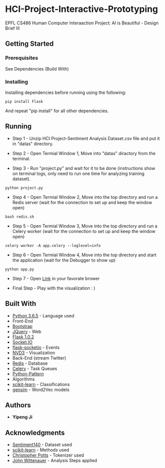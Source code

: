# HCI-Project-Interactive-Prototyping

EPFL CS486 Human Computer Interaaction Project: AI is Beautiful - Design Brief III

## Getting Started

### Prerequisites

See Dependencies (Build With)

### Installing

Installing dependencies before running using the following:

```
pip install Flask
```

And repeat "pip install" for all other dependencies.

## Running

* Step 1 - Unzip HCI Project-Sentiment Analysis Dataset.csv file and put it in "datas" directory.

* Step 2 - Open Termial Window 1, Move into "datas" diractory from the terminal.

* Step 3 - Run "project.py" and wait for it to be done (instructions show on terminal logs, only need to run one time for analyzing training dataset).

```
python project.py
```
* Step 4 - Open Termial Window 2, Move into the top directory and run a Redis server (wait for the connection to set up and keep the window open)

```
bash redis.sh
```

* Step 5 - Open Termial Window 3, Move into the top directory and run a Celery worker (wait for the connection to set up and keep the window open)

```
celery worker -A app.celery --loglevel=info
```
* Step 6 - Open Termial Window 4, Move into the top directory and start the application (wait for the Debugger to show up)

```
python app.py
```

* Step 7 - Open [Link](http://127.0.0.1:5000/) in your favorate brower

* Final Step - Play with the visualization : )

## Built With

* [Python 3.6.5](https://www.python.org/) - Language used
* Front-End
* [Bootstrap](https://getbootstrap.com/)  
* [JQuery](http://jquery.com/) - Web
* [Flask 1.0.2](http://flask.pocoo.org/docs/1.0/installation/)  
* [Socket.IO](https://socket.io/) 
* [flask-socketio](https://flask-socketio.readthedocs.io/en/latest/) - Events
* [NVD3](http://nvd3.org/) - Visualization
* Back-End (stream Twitter)
* [Redis](https://redis.io/) - Database
* [Celery](http://www.celeryproject.org/) - Task Queues
* [Python-Pattern](https://github.com/clips/pattern) 
* Algorithms
* [scikit-learn](http://scikit-learn.org/stable/) - Classifications
* [gensim](https://radimrehurek.com/gensim/) - Word2Vec models 

## Authors

* **Yipeng Ji** 

## Acknowledgments

* [Sentiment140](http://help.sentiment140.com/for-students) - Dataset used
* [scikit-learn](http://scikit-learn.org/stable/) - Methods used
* [Christopher Potts](http://sentiment.christopherpotts.net/code-data/happyfuntokenizing.py) - Tokenizer used
* [John Wittenauer](https://github.com/jdwittenauer) - Analysis Steps applied


